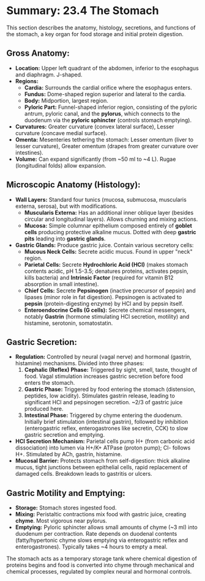 # Summary: 23.4 The Stomach

This section describes the anatomy, histology, secretions, and functions of the stomach, a key organ for food storage and initial protein digestion.

## Gross Anatomy:

*   **Location:** Upper left quadrant of the abdomen, inferior to the esophagus and diaphragm. J-shaped.
*   **Regions:**
    *   **Cardia:** Surrounds the cardial orifice where the esophagus enters.
    *   **Fundus:** Dome-shaped region superior and lateral to the cardia.
    *   **Body:** Midportion, largest region.
    *   **Pyloric Part:** Funnel-shaped inferior region, consisting of the pyloric antrum, pyloric canal, and the **pylorus**, which connects to the duodenum via the **pyloric sphincter** (controls stomach emptying).
*   **Curvatures:** Greater curvature (convex lateral surface), Lesser curvature (concave medial surface).
*   **Omenta:** Mesenteries tethering the stomach: Lesser omentum (liver to lesser curvature), Greater omentum (drapes from greater curvature over intestines).
*   **Volume:** Can expand significantly (from ~50 ml to ~4 L). Rugae (longitudinal folds) allow expansion.

## Microscopic Anatomy (Histology):

*   **Wall Layers:** Standard four tunics (mucosa, submucosa, muscularis externa, serosa), but with modifications.
    *   **Muscularis Externa:** Has an additional inner oblique layer (besides circular and longitudinal layers). Allows churning and mixing actions.
    *   **Mucosa:** Simple columnar epithelium composed entirely of **goblet cells** producing protective alkaline mucus. Dotted with deep **gastric pits** leading into **gastric glands**.
*   **Gastric Glands:** Produce gastric juice. Contain various secretory cells:
    *   **Mucous Neck Cells:** Secrete acidic mucus. Found in upper "neck" region.
    *   **Parietal Cells:** Secrete **Hydrochloric Acid (HCl)** (makes stomach contents acidic, pH 1.5-3.5; denatures proteins, activates pepsin, kills bacteria) and **Intrinsic Factor** (required for vitamin B12 absorption in small intestine).
    *   **Chief Cells:** Secrete **Pepsinogen** (inactive precursor of pepsin) and lipases (minor role in fat digestion). Pepsinogen is activated to **pepsin** (protein-digesting enzyme) by HCl and by pepsin itself.
    *   **Enteroendocrine Cells (G cells):** Secrete chemical messengers, notably **Gastrin** (hormone stimulating HCl secretion, motility) and histamine, serotonin, somatostatin.

## Gastric Secretion:

*   **Regulation:** Controlled by neural (vagal nerve) and hormonal (gastrin, histamine) mechanisms. Divided into three phases:
    1.  **Cephalic (Reflex) Phase:** Triggered by sight, smell, taste, thought of food. Vagal stimulation increases gastric secretion before food enters the stomach.
    2.  **Gastric Phase:** Triggered by food entering the stomach (distension, peptides, low acidity). Stimulates gastrin release, leading to significant HCl and pepsinogen secretion. ~2/3 of gastric juice produced here.
    3.  **Intestinal Phase:** Triggered by chyme entering the duodenum. Initially brief stimulation (intestinal gastrin), followed by inhibition (enterogastric reflex, enterogastrones like secretin, CCK) to slow gastric secretion and emptying.
*   **HCl Secretion Mechanism:** Parietal cells pump H+ (from carbonic acid dissociation) into lumen via H+/K+ ATPase (proton pump); Cl- follows H+. Stimulated by ACh, gastrin, histamine.
*   **Mucosal Barrier:** Protects stomach from self-digestion: thick alkaline mucus, tight junctions between epithelial cells, rapid replacement of damaged cells. Breakdown leads to gastritis or ulcers.

## Gastric Motility and Emptying:

*   **Storage:** Stomach stores ingested food.
*   **Mixing:** Peristaltic contractions mix food with gastric juice, creating **chyme**. Most vigorous near pylorus.
*   **Emptying:** Pyloric sphincter allows small amounts of chyme (~3 ml) into duodenum per contraction. Rate depends on duodenal contents (fatty/hypertonic chyme slows emptying via enterogastric reflex and enterogastrones). Typically takes ~4 hours to empty a meal.

The stomach acts as a temporary storage tank where chemical digestion of proteins begins and food is converted into chyme through mechanical and chemical processes, regulated by complex neural and hormonal controls.
